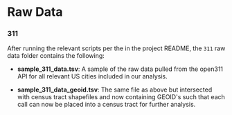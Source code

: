 # Raw Data

### 311

After running the relevant scripts per the in the project README, the `311` raw data folder contains the following:

* __sample_311_data.tsv__: A sample of the raw data pulled from the open311 API for all relevant US cities included in our analysis.

* __sample_311_data_geoid.tsv__: The same file as above but intersected with census tract shapefiles and now containing GEOID's such that each call can now be placed into a census tract for further analysis.
